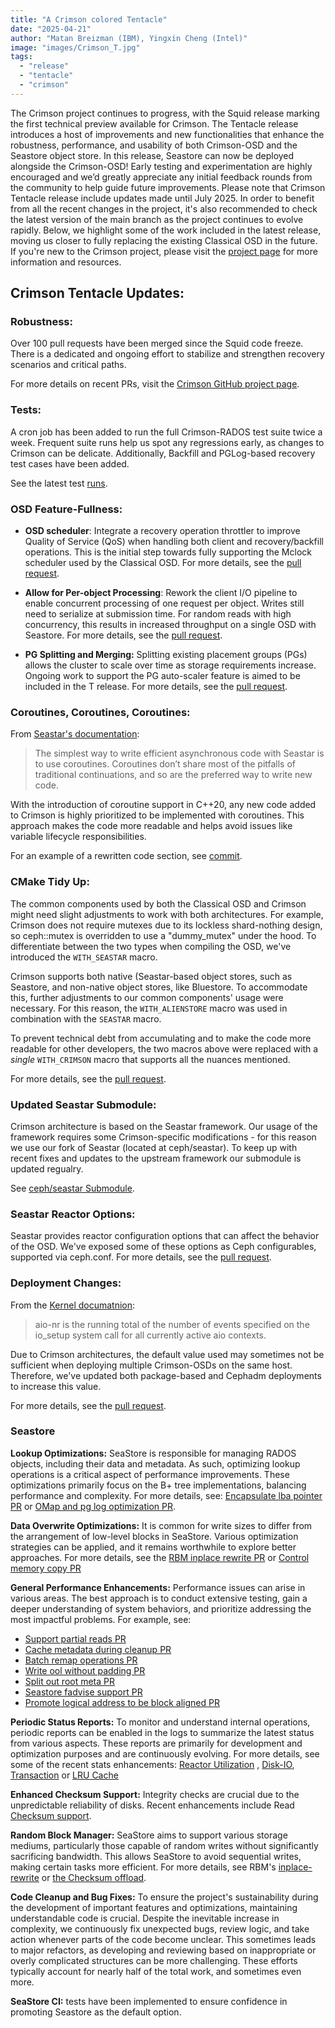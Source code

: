 ```yaml
---
title: "A Crimson colored Tentacle"
date: "2025-04-21"
author: "Matan Breizman (IBM), Yingxin Cheng (Intel)"
image: "images/Crimson_T.jpg"
tags:
  - "release"
  - "tentacle"
  - "crimson"
---
```


The Crimson project continues to progress, with the Squid release marking the first technical preview available for Crimson.
The Tentacle release introduces a host of improvements and new functionalities that enhance the robustness, performance, and usability
of both Crimson-OSD and the Seastore object store.
In this release, Seastore can now be deployed alongside the Crimson-OSD!
Early testing and experimentation are highly encouraged and we’d greatly appreciate any initial feedback rounds from the community to help guide future improvements.
Please note that Crimson Tentacle release include updates made until July 2025.
In order to benefit from all the recent changes in the project,
it's also recommended to check the latest version of the main branch as the project continues to evolve rapidly.
Below, we highlight some of the work included in the latest release, moving us closer to fully replacing the existing Classical OSD in the future.
If you're new to the Crimson project, please visit the [project page](https://ceph.io/en/news/crimson) for more information and resources.

## Crimson Tentacle Updates:

### Robustness:

Over 100 pull requests have been merged since the Squid code freeze. There is a dedicated and ongoing effort
to stabilize and strengthen recovery scenarios and critical paths.

For more details on recent PRs, visit the [Crimson GitHub project page](https://github.com/orgs/ceph/projects/8).

### Tests:

A cron job has been added to run the full Crimson-RADOS test suite twice a week.
Frequent suite runs help us spot any regressions early, as changes to Crimson can be delicate.
Additionally, Backfill and PGLog-based recovery test cases have been added.

See the latest test [runs](https://pulpito.ceph.com/teuthology-2025-04-05_20:56:02-crimson-rados-main-distro-crimson-smithi/).

### OSD Feature-Fullness:

- **OSD scheduler**:
  Integrate a recovery operation throttler to improve Quality of Service (QoS) when handling both client and recovery/backfill operations.
  This is the initial step towards fully supporting the Mclock scheduler used by the Classical OSD.
  For more details, see the [pull request](https://github.com/ceph/ceph/pull/62080).

- **Allow for Per-object Processing**:
  Rework the client I/O pipeline to enable concurrent processing of one request per object.
  Writes still need to serialize at submission time. For random reads with high concurrency,
  this results in increased throughput on a single OSD with Seastore.
  For more details, see the [pull request](https://github.com/ceph/ceph/pull/61005).

- **PG Splitting and Merging:**
  Splitting existing placement groups (PGs) allows the cluster to scale over time as storage requirements increase.
  Ongoing work to support the PG auto-scaler feature is aimed to be included in the T release.
  For more details, see the [pull request](https://github.com/ceph/ceph/pull/60428).

### Coroutines, Coroutines, Coroutines:

From [Seastar's documentation](https://docs.seastar.io/master/split/5.html):

> The simplest way to write efficient asynchronous code with Seastar is to use coroutines.
> Coroutines don’t share most of the pitfalls of traditional continuations, and so are the preferred way to write new code.

With the introduction of coroutine support in C++20, any new code added to Crimson is highly prioritized to be implemented with coroutines.
This approach makes the code more readable and helps avoid issues like variable lifecycle responsibilities.

For an example of a rewritten code section, see [commit](https://github.com/ceph/ceph/pull/61536/commits/878f3bff706bf3e4acd0d4176310dd3fc5230a83).

### CMake Tidy Up:

The common components used by both the Classical OSD and Crimson might need slight adjustments to work with both architectures.
For example, Crimson does not require mutexes due to its lockless shard-nothing design, so ceph::mutex is overridden to use a "dummy_mutex" under the hood.
To differentiate between the two types when compiling the OSD, we've introduced the `WITH_SEASTAR` macro.

Crimson supports both native (Seastar-based object stores, such as Seastore, and non-native object stores, like Bluestore.
To accommodate this, further adjustments to our common components' usage were necessary. For this reason,
the `WITH_ALIENSTORE` macro was used in combination with the `SEASTAR` macro.

To prevent technical debt from accumulating and to make the code more readable for other developers,
the two macros above were replaced with a _single_ `WITH_CRIMSON` macro that supports all the nuances mentioned.

For more details, see the [pull request](https://github.com/ceph/ceph/pull/61672).

### Updated Seastar Submodule:

Crimson architecture is based on the Seastar framework. Our usage of the framework requires some Crimson-specific modifications -
for this reason we use our fork of Seastar (located at ceph/seastar). To keep up with recent fixes and updates to the upstream framework
our submodule is updated regualry.

See [ceph/seastar Submodule](https://github.com/ceph/seastar/commits/wip-matanb-seastar-feb-25/).

### Seastar Reactor Options:

Seastar provides reactor configuration options that can affect the behavior of the OSD.
We've exposed some of these options as Ceph configurables, supported via ceph.conf.
For more details, see the [pull request](https://github.com/ceph/ceph/pull/61494).

### Deployment Changes:

From the [Kernel documatnion](https://www.kernel.org/doc/Documentation/sysctl/fs.txt):

> aio-nr is the running total of the number of events specified on the
> io_setup system call for all currently active aio contexts.

Due to Crimson architectures, the default value used may sometimes not be sufficient when deploying multiple Crimson-OSDs on the same host.
Therefore, we've updated both package-based and Cephadm deployments to increase this value.

For more details, see the [pull request](https://github.com/ceph/ceph/pull/60611).

### Seastore

**Lookup Optimizations:** SeaStore is responsible for managing RADOS objects, including their data and metadata.
As such, optimizing lookup operations is a critical aspect of performance improvements. These optimizations primarily focus on the B+ tree implementations, balancing performance and complexity.
For more details, see: [Encapsulate lba pointer PR](https://github.com/ceph/ceph/pull/61347) or [OMap and pg log optimization PR](https://github.com/ceph/ceph/pull/59213).

**Data Overwrite Optimizations:** It is common for write sizes to differ from the arrangement of low-level blocks in SeaStore.
Various optimization strategies can be applied, and it remains worthwhile to explore better approaches.
For more details, see the [RBM inplace rewrite PR](https://github.com/ceph/ceph/pull/54525) or [Control memory copy PR](https://github.com/ceph/ceph/pull/56353)

**General Performance Enhancements:** Performance issues can arise in various areas. The best approach is to conduct extensive testing,
gain a deeper understanding of system behaviors, and prioritize addressing the most impactful problems.
For example, see:

- [Support partial reads PR](https://github.com/ceph/ceph/pull/60654)
- [Cache metadata during cleanup PR](https://github.com/ceph/ceph/pull/56250)
- [Batch remap operations PR](https://github.com/ceph/ceph/pull/57818)
- [Write ool without padding PR](https://github.com/ceph/ceph/pull/58250)
- [Split out root meta PR](https://github.com/ceph/ceph/pull/60655)
- [Seastore fadvise support PR](https://github.com/ceph/ceph/pull/60891)
- [Promote logical address to be block aligned PR](https://github.com/ceph/ceph/pull/59182)

**Periodic Status Reports:** To monitor and understand internal operations, periodic reports can be enabled in the logs to summarize the latest status from various aspects. These reports are primarily for development and optimization purposes and are continuously evolving.
For more details, see some of the recent stats enhancements: [Reactor Utilization](https://github.com/ceph/ceph/pull/56775) , [Disk-IO](https://github.com/ceph/ceph/pull/57788),
[Transaction](https://github.com/ceph/ceph/pull/58467) or [LRU Cache](https://github.com/ceph/ceph/pull/59212)

**Enhanced Checksum Support:** Integrity checks are crucial due to the unpredictable reliability of disks. Recent enhancements include Read [Checksum support](https://github.com/ceph/ceph/pull/55449).

**Random Block Manager:** SeaStore aims to support various storage mediums, particularly those capable of random writes without significantly sacrificing bandwidth.
This allows SeaStore to avoid sequential writes, making certain tasks more efficient. For more details, see RBM's [inplace-rewrite](https://github.com/ceph/ceph/pull/54525) or
[the Checksum offload](https://github.com/ceph/ceph/pull/57782).

**Code Cleanup and Bug Fixes:** To ensure the project's sustainability during the development of important features and optimizations, maintaining understandable code is crucial.
Despite the inevitable increase in complexity, we continuously fix unexpected bugs, review logic, and take action whenever parts of the code become unclear.
This sometimes leads to major refactors, as developing and reviewing based on inappropriate or overly complicated structures can be more challenging.
These efforts typically account for nearly half of the total work, and sometimes even more.

**SeaStore CI:** tests have been implemented to ensure confidence in promoting Seastore as the default option.
